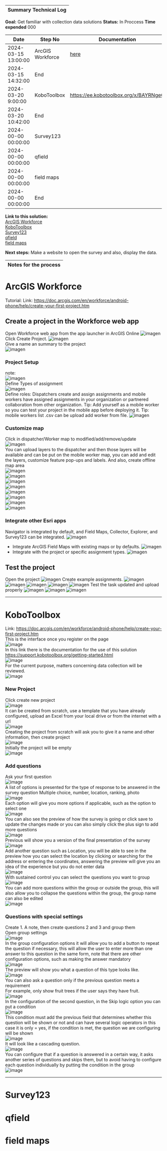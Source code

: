 
| **Summary Technical Log**                                 |
|-----------------------------------------------------------|

**Goal:** Get familiar with collection data solutions 
**Status:** In Proccess
**Time expended**         000    

| **Date**              | **Step No**              | **Documentation** |
|-----------------------|--------------------------|-------------------|
| 2024-03-15 13:00:00   | ArcGIS Workforce         | [here](https://fleming.maps.arcgis.com/apps/workforce/projects/13b23d4f37834ed9b7aa03f814078f0e/dispatch/assignments)      |
| 2024-03-15 14:32:00   | End                      |
| 2024-03-20 9:00:00   | KoboToolbox              | https://ee.kobotoolbox.org/x/BAYRNgeG |
| 2024-03-20 10:42:00   | End                      |
| 2024-00-00 00:00:00   | Survey123                |       |
| 2024-00-00 00:00:00   | qfield                   |      |
| 2024-00-00 00:00:00   | field maps               |       |
| 2024-00-00 00:00:00   | End                      |

**Link to this solution:**  
[ArcGIS Workforce](#ArcGIS-Workforce)  
[KoboToolbox](#KoboToolbox)  
[Survey123](Survey123)  
[qfield](qfield)  
[field maps](#field-maps)  


**Next steps:**
Make a website to open the survey and also, display the data.

| **Notes for the process**                                |
|-----------------------------------------------------------|

# ArcGIS Workforce
Tutorial: Link: https://doc.arcgis.com/en/workforce/android-phone/help/create-your-first-project.htm
## Create a project in the Workforce web app
Open Workforce web app from the app launcher in ArcGIS Online
![imagen](../a00templates/img/img134.png)   
Click Create Project.
![imagen](../a00templates/img/img135.png)  
Give a name an summary to the project  
![imagen](../a00templates/img/img136.png)  
### Project Setup
note:  
![imagen](../a00templates/img/img137.png)  
Define Types of assignment  
![imagen](../a00templates/img/img138.png)  
Define roles: Dispatchers create and assign assignments and mobile workers have assigned assignments in your organization or partnered collaboration from other organization.
Tip: Add yourself as a mobile worker so you can test your project in the mobile app before deploying it.
Tip: mobile workers list .csv can be upload add worker from file.
![imagen](../a00templates/img/img139.png)  
### Customize map  
Click in dispatcher/Worker map to modified/add/remove/update  
![imagen](../a00templates/img/img140.png)  
You can upload layers to the dispatcher and then those layers will be available and can be put on the mobile worker map, you can add and edit the layers, customize feature pop-ups and labels. And also, create offline map area  
![imagen](../a00templates/img/img141.png)  
![imagen](../a00templates/img/img142.png)  
![imagen](../a00templates/img/img143.png)  
![imagen](../a00templates/img/img144.png)  
![imagen](../a00templates/img/img145.png)  
![imagen](../a00templates/img/img146.png)  
![imagen](../a00templates/img/img147.png)  
![imagen](../a00templates/img/img148.png)  
### Integrate other Esri apps
Navigator is integrated by default, and Field Maps, Collector, Explorer, and Survey123 can be integrated.
![imagen](../a00templates/img/img149.png)  
-	Integrate ArcGIS Field Maps with existing maps or by defaults.
![imagen](../a00templates/img/img150.png)  
-	Integrate with the project or specific assignment types.
![imagen](../a00templates/img/img151.png) 
## Test the project
Open the project
![imagen](../a00templates/img/img152.png)
Create example assignments.
![imagen](../a00templates/img/img153.png)
![imagen](../a00templates/img/img154.png)
![imagen](../a00templates/img/img155.png)
![imagen](../a00templates/img/img156.png)
![imagen](../a00templates/img/img157.png)
Test the task updated and upload properly
![imagen](../a00templates/img/img158.png)
![imagen](../a00templates/img/img159.png)
![imagen](../a00templates/img/img160.png)


----------------------------------------------------------------------
# KoboToolbox
Link: https://doc.arcgis.com/en/workforce/android-phone/help/create-your-first-project.htm  
This is the interface once you register on the page  
![image](../a00templates/img/img161.png)  
In this link there is the documentation for the use of this solution  
 https://support.kobotoolbox.org/getting-started.html  
![image](../a00templates/img/img162.png)  
For the current purpose, matters concerning data collection will be reviewed.  
![image](../a00templates/img/img163.png)  
### New Project  
Click create new project  
![image](../a00templates/img/img164.png)  
It can be created from scratch, use a template that you have already configured, upload an Excel from your local drive or from the internet with a url  
![image](../a00templates/img/img165.png)  
Creating the project from scratch will ask you to give it a name and other information, then create project  
![image](../a00templates/img/img166.png)  
Initially the project will be empty  
![image](../a00templates/img/img167.png)  
### Add questions  
Ask your first question  
![image](../a00templates/img/img168.png)  
A list of options is presented for the type of response to be answered in the survey question
Multiple choice, number, location, ranking, photo  
![image](../a00templates/img/img169.png)  
Each option will give you more options if applicable, such as the option to select one  
![image](../a00templates/img/img170.png)  
You can also see the preview of how the survey is going or click save to update the changes made or you can also simply click the plus sign to add more questions  
![image](../a00templates/img/img171.png)  
Previous will show you a version of the final presentation of the survey  
![image](../a00templates/img/img172.png)  
Add another question such as Location, you will be able to see in the preview how you can select the location by clicking or searching for the address or entering the coordinates, answering the preview will give you an idea of the experience but you do not enter data  
![image](../a00templates/img/img173.png)  
With sustained control you can select the questions you want to group  
![image](../a00templates/img/img174.png)  
You can add more questions within the group or outside the group, this will also allow you to collapse the questions within the group, the group name can also be edited  
![image](../a00templates/img/img175.png)  
### Questions with special settings  
Create 1. A note, then create questions 2 and 3 and group them  
Open group settings  
![image](../a00templates/img/img176.png)  
In the group configuration options it will allow you to add a button to repeat the question if necessary, this will allow the user to enter more than one answer to this question in the same form, note that there are other configuration options, such as making the answer mandatory  
![image](../a00templates/img/img177.png)  
The preview will show you what a question of this type looks like.  
![image](../a00templates/img/img178.png)  
You can also ask a question only if the previous question meets a requirement  
For example, only show fruit trees if the user says they have fruit.  
![image](../a00templates/img/img179.png)  
In the configuration of the second question, in the Skip logic option you can put a condition  
![image](../a00templates/img/img180.png)  
This condition must add the previous field that determines whether this question will be shown or not and can have several logic operators in this case it is only = yes, if the condition is met, the question we are configuring will be shown  
![image](../a00templates/img/img181.png)  
It will look like a cascading question.  
![image](../a00templates/img/img182.png)  
You can configure that if a question is answered in a certain way, it asks another series of questions and skips them, but to avoid having to configure each question individually by putting the condition in the group  
![image](../a00templates/img/img183.png)  

----------------------------------------------------------------------  
# Survey123

# qfield

# field maps
